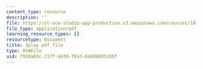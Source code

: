```yaml
---
content_type: resource
description: ''
file: https://ol-ocw-studio-app-production.s3.amazonaws.com/courses/18-06sc-linear-algebra-fall-2011/f93dab3c217f443878a36a6868d3cbbf_TX_vooSnhm8.pdf
file_type: application/pdf
learning_resource_types: []
resourcetype: Document
title: 3play pdf file
type: OCWFile
uid: f93dab3c-217f-4438-78a3-6a6868d3cbbf
---
```

